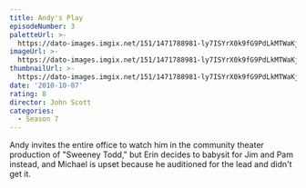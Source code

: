 ```yaml
---
title: Andy's Play
episodeNumber: 3
paletteUrl: >-
  https://dato-images.imgix.net/151/1471788981-ly7ISYrX0k9fG9PdLkMTWaKjzOu.jpg?auto=enhance&ch=DPR%2CWidth&palette=json
imageUrl: >-
  https://dato-images.imgix.net/151/1471788981-ly7ISYrX0k9fG9PdLkMTWaKjzOu.jpg?auto=compress%2Cformat&ch=DPR%2CWidth&w=500
thumbnailUrl: >-
  https://dato-images.imgix.net/151/1471788981-ly7ISYrX0k9fG9PdLkMTWaKjzOu.jpg?auto=enhance&ch=DPR%2CWidth&fit=crop&fm=jpg&h=280&w=500
date: '2010-10-07'
rating: 8
director: John Scott
categories:
  - Season 7
---
```


Andy invites the entire office to watch him in the community theater production of "Sweeney Todd," but Erin decides to babysit for Jim and Pam instead, and Michael is upset because he auditioned for the lead and didn't get it.